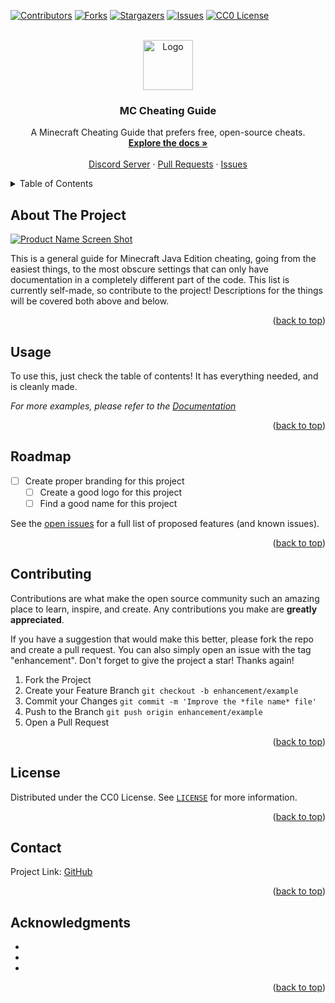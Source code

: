<a name="readme-top"></a>
<!--
*** Thanks for checking out this README file. If you have a suggestion
*** If you like this README, make sure to check out https://github.com/othneildrew/Best-README-Template,
*** since it's the README template that I use!
*** Don't forget to give the project, and the README template a star!
-->



<!-- PROJECT SHIELDS -->
<!--
*** I'm using markdown "reference style" links for readability.
*** Reference links are enclosed in brackets [ ] instead of parentheses ( ).
*** See the bottom of this document for the declaration of the reference variables
*** for contributors-url, forks-url, etc. This is an optional, concise syntax you may use.
*** https://www.markdownguide.org/basic-syntax/#reference-style-links
-->
[![Contributors][contributors-shield]][contributors-url]
[![Forks][forks-shield]][forks-url]
[![Stargazers][stars-shield]][stars-url]
[![Issues][issues-shield]][issues-url]
[![CC0 License][license-shield]][license-url]



<!-- PROJECT LOGO -->
<br />
<div align="center">
  <a href="https://github.com/gabrielvicenteYT/placeholdermcforafullguide">
    <img src="images/logo.png" alt="Logo" width="80" height="80">
  </a>

<h3 align="center">MC Cheating Guide</h3>

  <p align="center">
    A Minecraft Cheating Guide that prefers free, open-source cheats.
    <br />
    <a href="https://github.com/gabrielvicenteYT/placeholdermcforafullguide"><strong>Explore the docs »</strong></a>
    <br />
    <br />
    <a href="https://discord.gg/sYWWJqRzM4">Discord Server</a>
    ·
    <a href="https://github.com/gabrielvicenteYT/placeholdermcforafullguide/pulls">Pull Requests</a>
    ·
    <a href="https://github.com/gabrielvicenteYT/placeholdermcforafullguide/issues">Issues</a>
  </p>
</div>



<!-- TABLE OF CONTENTS -->
<details>
   <summary>Table of Contents</summary>
   <ul>
   <li>
      <a href="#about-the-project">Docs</a>
      <ul>
         </li>
         <li><a href="docs/hacked_clients">Hacked Clients</a></li>
         <ul>
            <li><a href="docs/hacked_clients/liquidbounce/LIQUIDBOUNCE.md">LiquidBounce</a></li>
            <ul>
               <li><a href="docs/hacked_clients/liquidbounce/nextgen">Nextgen</a></li>
               <li><a href="docs/hacked_clients/liquidbounce/legacy">Legacy</a></li>
               <ul>
                  <li><a href="docs/hacked_clients/liquidbounce/legacy/value_explanations">Value Explanations</a></li>
                  <ul>
                     <li>
                        <a href="docs/hacked_clients/liquidbounce/legacy/value_explanations/combat">
                           Combat
                     </li>
                     <ul>
                     <li><a href="docs/hacked_clients/liquidbounce/legacy/value_explanations/combat/KILLAURA.md">KillAura</li>
                     </a>
                     </ul>
                     </a>
                     <li>
                        <a href="docs/hacked_clients/liquidbounce/legacy/value_explanations/exploit">
                           Exploit
                     </li>
                     <li><a href="docs/hacked_clients/liquidbounce/legacy/value_explanations/fun">Fun</li>
                     <li><a href="docs/hacked_clients/liquidbounce/legacy/value_explanations/misc">Misc</li>
                     <li><a href="docs/hacked_clients/liquidbounce/legacy/value_explanations/movement">Movement</li>
                     <li><a href="docs/hacked_clients/liquidbounce/legacy/value_explanations/player">Player</li>
                     <li><a href="docs/hacked_clients/liquidbounce/legacy/value_explanations/render">Render</li>
                     <li><a href="docs/hacked_clients/liquidbounce/legacy/value_explanations/world">world</li>
                     </a>
                  </ul>
               </ul>
            </ul>
         </ul>
         </li>
         <li><a href="docs/anti-cheats">Anti-Cheats</a></li>
         <ul>
            <li><a href="docs/anti-cheats/check_explanations">Check Explanations</a></li>
            <ul>
               <li><a href="docs/anti-cheats/check_explanations/combat">Combat</a></li>
               <ul>
                  <li><a href="docs/anti-cheats/check_explanations/combat/AIM.md">Aim</a></li>
               </ul>
            </ul>
         </ul>
      </ul>
      <ul>
         <li><a href="docs/server_lists">Server Lists</a></li>
         <ul>
            <li><a href="docs/server_lists/ANTICHEAT_TEST_SERVERS.md">Anti-Cheat Test Servers</a></li>
            <li><a href="docs/server_lists/ANTICRASH_TEST_SERVERS.md">Anti-Crash Test Servers</a></li>
         </ul>
      </ul>
   <li><a href="#usage">Usage</a></li>
   <li><a href="#roadmap">Roadmap</a></li>
   <li><a href="#contributing">Contributing</a></li>
   <li><a href="#license">License</a></li>
   <li><a href="#contact">Contact</a></li>
   <li><a href="#acknowledgments">Acknowledgments</a></li>
   </ol>
</details>

<!-- ABOUT THE PROJECT -->
## About The Project

[![Product Name Screen Shot][product-screenshot]](https://example.com)

This is a general guide for Minecraft Java Edition cheating, going from the easiest things, to the most obscure settings that can only have documentation in a completely different part of the code. This list is currently self-made, so contribute to the project! Descriptions for the things will be covered both above and below.

<p align="right">(<a href="#readme-top">back to top</a>)</p>



<!-- USAGE EXAMPLES -->
## Usage

To use this, just check the table of contents! It has everything needed, and is cleanly made.

_For more examples, please refer to the [Documentation](https://example.com)_

<p align="right">(<a href="#readme-top">back to top</a>)</p>



<!-- ROADMAP -->
## Roadmap

- [ ] Create proper branding for this project
    - [ ] Create a good logo for this project
    - [ ] Find a good name for this project

See the [open issues](https://github.com/gabrielvicenteYT/placeholdermcforafullguide/issues) for a full list of proposed features (and known issues).

<p align="right">(<a href="#readme-top">back to top</a>)</p>



<!-- CONTRIBUTING -->
## Contributing

Contributions are what make the open source community such an amazing place to learn, inspire, and create. Any contributions you make are **greatly appreciated**.

If you have a suggestion that would make this better, please fork the repo and create a pull request. You can also simply open an issue with the tag "enhancement".
Don't forget to give the project a star! Thanks again!

1. Fork the Project
2. Create your Feature Branch `git checkout -b enhancement/example`
3. Commit your Changes `git commit -m 'Improve the *file name* file'`
4. Push to the Branch `git push origin enhancement/example`
5. Open a Pull Request

<p align="right">(<a href="#readme-top">back to top</a>)</p>

<!-- LICENSE -->
## License

Distributed under the CC0 License. See <a href="LICENSE">`LICENSE`</a> for more information.

<p align="right">(<a href="#readme-top">back to top</a>)</p>

<!-- CONTACT -->
## Contact

Project Link: [GitHub](https://github.com/gabrielvicenteYT/placeholdermcforafullguide)

<p align="right">(<a href="#readme-top">back to top</a>)</p>



<!-- ACKNOWLEDGMENTS -->
## Acknowledgments

* []()
* []()
* []()

<p align="right">(<a href="#readme-top">back to top</a>)</p>



<!-- MARKDOWN LINKS & IMAGES -->
<!-- https://www.markdownguide.org/basic-syntax/#reference-style-links -->
[repository-url]: https://github.com/gabrielvicenteYT/placeholdermcforafullguide
[contributors-shield]: https://img.shields.io/github/contributors/github_username/repo_name.svg?style=flat
[contributors-url]: https://github.com/github_username/repo_name/graphs/contributors
[forks-shield]: https://img.shields.io/github/forks/gabrielvicenteYT/placeholdermcforafullguide.svg?style=flat
[forks-url]: https://github.com/gabrielvicenteYT/placeholdermcforafullguide/network/members
[stars-shield]: https://img.shields.io/github/stars/gabrielvicenteYT/placeholdermcforafullguide.svg?style=flat
[stars-url]: https://github.com/gabrielvicenteYT/placeholdermcforafullguide/stargazers
[issues-shield]: https://img.shields.io/github/issues/gabrielvicenteYT/placeholdermcforafullguide.svg?style=flat
[issues-url]: https://github.com/gabrielvicenteYT/placeholdermcforafullguide/issues
[license-shield]: https://img.shields.io/github/license/gabrielvicenteYT/placeholdermcforafullguide.svg?style=flat
[license-url]: https://github.com/gabrielvicenteYT/placeholdermcforafullguide/blob/master/LICENSE.txt
[product-screenshot]: images/screenshot.png
